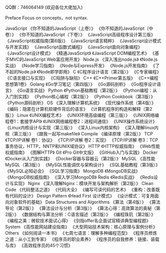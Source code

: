 QQ群：746064149 (欢迎各位大佬加入)

Preface
Focus on concepts，not syntax.

JavaScript
《你不知道的JavaScript（上卷）》
《你不知道的JavaScript（中卷）》
《你不知道的JavaScript（下卷）》
《JavaScript高级程序设计第三版》
《JavaScript权威指南(第6版)》
《JavaScript语言精粹》
《JavaScript设计模式与开发实践》
《JavaScript函数式编程》
《JavaScript面向对象编程》
《JavaScript设计模式》
《精通JavaScript》
《JavaScript DOM编程艺术》
《基于MVC的JavaScript Web富应用开发》
Node.js
《深入浅出node.js》
《Node.js实战》
《Node学习指南》
《Node与Express开发》
《Node.js开发指南》
《了不起的Node.js》
《Node即学即用》
C
《C程序设计语言（第2版）》
《C专家编程》
《C语言接口与实现》
《C陷阱与缺陷》
C++
《C++Primer第五版》
《C++编程思想第1卷》
Golang
《Go学习笔记（第四版）》
《Go源码剖析》
《Go程序设计语言》
《Go语言实战》
Python
《Python基础教程（第2版）》
《Python编程：从入门到实践》
《Python核心编程（第2版）》
《Python Cookbook（第3版）》
《Python源码剖析》
OS
《深入理解计算机系统》
《现代操作系统（第4版）》
《编码：隐匿在计算机软硬件背后的语言》
《计算机程序的构造和解释（第2版）》
Linux
《UNIX编程艺术》
《UNIX环境高级编程（第三版）》
《UNIX网络编程卷1：套接字API》
《UNIX网络编程卷2：进程间通信》
《UNIX操作系统设计》
《Linux内核设计与实现（第三版）》
《深入Linux内核架构》
《深入理解linux内核（第三版）》
《跟我一起写makefile》
Compile
《编译原理（第2版）》
TCP
《TCP/IP详解 卷1：协议》
《TCP/IP详解 卷2：实现》
《TCP/IP详解 卷3：TCP事务协议，HTTP，NNTP和UNIX域协议》
HTTP
《HTTP权威指南》
《Web性能权威指南》
《图解HTTP》
Git
《Pro Git中文版》
《GitHub入门与实践》
Docker
《Docker从入门到实践》
《Docker容器与容器云（第2版）》
MySQL
《高性能MySQL（第3版）》
《MySQL性能调优与架构设计》
《SQL基础教程（第3版）》
《MySQL必知必会》
《SQL学习指南》
MongoDB
《MongoDB实战》
《MongoDB权威指南》
《深入学习MongoDB》
Redis
《Redis实战》
《Redis设计与实现》
Nginx
《深入理解Nginx：模块开发与架构解析（第2版）》
Clean Code
《代码整洁之道》
《代码大全》
《编写可读代码的艺术》
《重构：改善既有代码的设计》
Design Pattern
《Head First 设计模式》
《设计模式：可复用面向对象软件的基础》
Data Structures and Algorithms
《算法（第4版）》
《算法导论（第2版）》
《算法设计与分析（第3版）》
《算法心得：高效算法的奥秘（第2版）》
《数据结构与算法分析：C语言描述（第2版）》
《编程珠玑（第2版）》
《编程之美：微软技术面试心得》
《剑指offer名企面试官精讲典型编程题》
System
《高性能网站建设指南》
《大型网站技术架构：核心原理与案例分析》
Others
《如何阅读一本书》
《七周七语言：理解多种编程范型》
《程序员修炼之道：从小工到专家》
《程序员的职业素养》
《程序员的自我修养：链接、装载与库》
《高效程序员的45个习惯》
